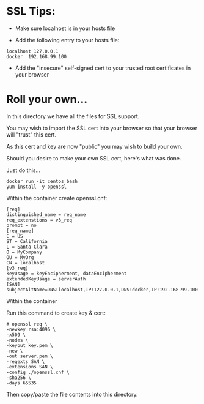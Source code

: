 <h1>SSL Tips:</h1>

* Make sure localhost is in your hosts file

* Add the following entry to your hosts file:

```hosts
localhost 127.0.0.1
docker  192.168.99.100
```

* Add the "insecure" self-signed cert to your trusted root certificates
in your browser

<h1>Roll your own...</h1>

In this directory we have all the files for SSL support.

You may wish to import the SSL cert into your browser
so that your browser will "trust" this cert.

As this cert and key are now "public" you may
wish to build your own.


Should you desire to 
make your own SSL cert, here's
what was done.

Just do this...

```
docker run -it centos bash
yum install -y openssl
```




Within the container create openssl.cnf:
```buildoutcfg
[req]
distinguished_name = req_name
req_extenstions = v3_req
prompt = no
[req_name]
C = US
ST = California
L = Santa Clara
O = MyCompany
OU = MyOrg
CN = localhost
[v3_req]
keyUsage = keyEncipherment, dataEncipherment
extendedKeyUsage = serverAuth
[SAN]
subjectAltName=DNS:localhost,IP:127.0.0.1,DNS:docker,IP:192.168.99.100
```

Within the container
<p>
Run this command to create key & cert:

```shell
# openssl req \
-newkey rsa:4096 \
-x509 \
-nodes \
-keyout key.pem \
-new \
-out server.pem \
-reqexts SAN \
-extensions SAN \
-config ./openssl.cnf \
-sha256 \
-days 65535
```

Then copy/paste the file contents into this directory.

